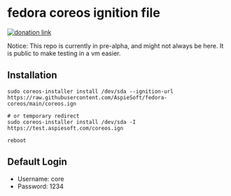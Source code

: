 # fedora coreos ignition file

[![donation link](https://img.shields.io/badge/buy%20me%20a%20coffee-paypal-blue)](https://paypal.me/shaynejrtaylor?country.x=US&locale.x=en_US)

Notice: This repo is currently in pre-alpha, and might not always be here. It is public to make testing in a vm easier.

## Installation

```shell script
sudo coreos-installer install /dev/sda --ignition-url https://raw.githubusercontent.com/AspieSoft/fedora-coreos/main/coreos.ign

# or temporary redirect
sudo coreos-installer install /dev/sda -I https://test.aspiesoft.com/coreos.ign

reboot
```

## Default Login

- Username: core
- Password: 1234
